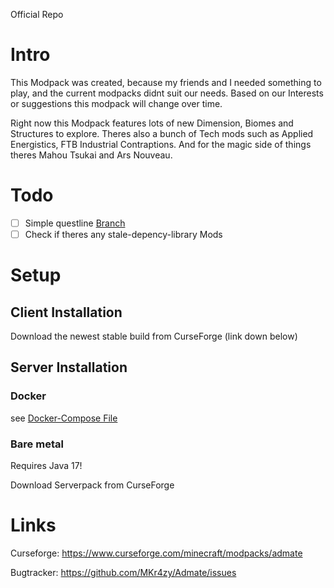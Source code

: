 Official Repo

# Intro
This Modpack was created, because my friends and I needed something to play, and the current modpacks didnt suit our needs. Based on our Interests or suggestions this modpack will change over time.

Right now this Modpack features lots of new Dimension, Biomes and Structures to explore. Theres also a bunch of Tech mods such as Applied Energistics, FTB Industrial Contraptions. And for the magic side of things theres Mahou Tsukai and Ars Nouveau.


# Todo

- [ ] Simple questline [Branch](https://github.com/MKr4zy/Admate/tree/questline)
- [ ] Check if theres any stale-depency-library Mods

# Setup

## Client Installation 
Download the newest stable build from CurseForge (link down below)

## Server Installation

### Docker
see [Docker-Compose File](docker-compose.yml)

### Bare metal
Requires Java 17!

Download Serverpack from CurseForge


# Links
Curseforge: https://www.curseforge.com/minecraft/modpacks/admate

Bugtracker: https://github.com/MKr4zy/Admate/issues
